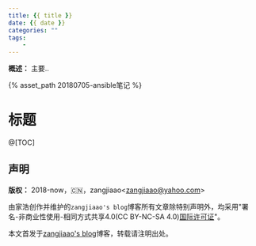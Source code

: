 ```yaml
---
title: {{ title }}
date: {{ date }}
categories: ""
tags:
    - 
---
```


**概述：** 主要..

 <!-- more -->

{% asset_path 20180705-ansible笔记 %}

# 标题

@[TOC]

## 声明

**版权：** 2018-now，:cn:，zangjiaao\<zangjiaao@yahoo.com>

由家浩创作并维护的`zangjiaao's blog`博客所有文章除特别声明外，均采用"署名-非商业性使用-相同方式共享4.0(CC BY-NC-SA 4.0)[国际许可证](https://creativecommons.org/licenses/by-nc-sa/4.0/deed.zh)"。

本文首发于[zangjiaao's blog](https://blog.zangjiaao.cn/)博客，转载请注明出处。
